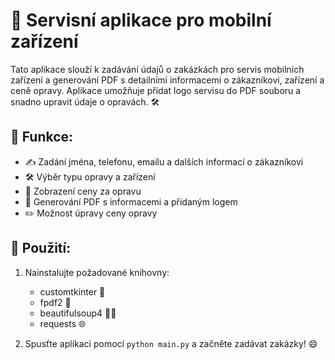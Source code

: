 # 📱 Servisní aplikace pro mobilní zařízení

Tato aplikace slouží k zadávání údajů o zakázkách pro servis mobilních zařízení a generování PDF s detailními informacemi o zákazníkovi, zařízení a ceně opravy. Aplikace umožňuje přidat logo servisu do PDF souboru a snadno upravit údaje o opravách. 🛠️

## 🌟 Funkce:
- ✍️ Zadání jména, telefonu, emailu a dalších informací o zákazníkovi
- 🛠️ Výběr typu opravy a zařízení
- 💸 Zobrazení ceny za opravu
- 📄 Generování PDF s informacemi a přidaným logem
- ✏️ Možnost úpravy ceny opravy

## 🚀 Použití:
1. Nainstalujte požadované knihovny:
   - customtkinter 🎨
   - fpdf2 📄
   - beautifulsoup4 🧑‍💻
   - requests 🌐

2. Spusťte aplikaci pomocí `python main.py` a začněte zadávat zakázky! 😄
